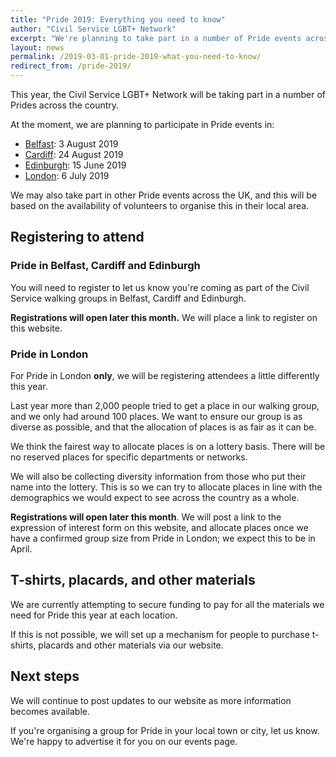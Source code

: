 ```yaml
---
title: "Pride 2019: Everything you need to know"
author: "Civil Service LGBT+ Network"
excerpt: "We're planning to take part in a number of Pride events across the UK again this year. Here's what we've got planned so far, and what you need to know."
layout: news
permalink: /2019-03-01-pride-2019-what-you-need-to-know/
redirect_from: /pride-2019/
---
```


This year, the Civil Service LGBT+ Network will be taking part in a number of Prides across the country. 

At the moment, we are planning to participate in Pride events in:

- [Belfast](): 3 August 2019
- [Cardiff](https://www.civilservice.lgbt/event/2019-08-24-pride-cymru-cardiff/): 24 August 2019
- [Edinburgh](https://www.civilservice.lgbt/event/2019-06-15-pride-in-london/): 15 June 2019
- [London](https://www.civilservice.lgbt/event/2019-07-06-pride-in-london/): 6 July 2019

We may also take part in other Pride events across the UK, and this will be based on the availability of volunteers to organise this in their local area.

## Registering to attend

### Pride in Belfast, Cardiff and Edinburgh

You will need to register to let us know you're coming as part of the Civil Service walking groups in Belfast, Cardiff and Edinburgh. 

**Registrations will open later this month.** We will place a link to register on this website.

### Pride in London

For Pride in London **only**, we will be registering attendees a little differently this year.

Last year more than 2,000 people tried to get a place in our walking group, and we only had around 100 places. We want to ensure our group is as diverse as possible, and that the allocation of places is as fair as it can be. 

We think the fairest way to allocate places is on a lottery basis. There will be no reserved places for specific departments or networks.

We will also be collecting diversity information from those who put their name into the lottery. This is so we can try to allocate places in line with the demographics we would expect to see across the country as a whole.

**Registrations will open later this month**. We will post a link to the expression of interest form on this website, and allocate places once we have a confirmed group size from Pride in London; we expect this to be in April.

## T-shirts, placards, and other materials

We are currently attempting to secure funding to pay for all the materials we need for Pride this year at each location. 

If this is not possible, we will set up a mechanism for people to purchase t-shirts, placards and other materials via our website.

## Next steps

We will continue to post updates to our website as more information becomes available.

If you're organising a group for Pride in your local town or city, let us know. We're happy to advertise it for you on our events page.
